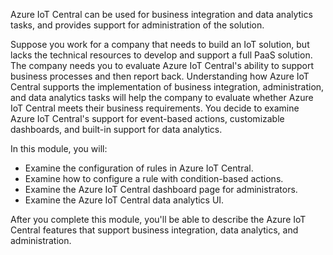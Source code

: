 Azure IoT Central can be used for business integration and data analytics tasks, and provides support for administration of the solution.

Suppose you work for a company that needs to build an IoT solution, but lacks the technical resources to develop and support a full PaaS solution. The company needs you to evaluate Azure IoT Central's ability to support business processes and then report back. Understanding how Azure IoT Central supports the implementation of business integration, administration, and data analytics tasks will help the company to evaluate whether Azure IoT Central meets their business requirements. You decide to examine Azure IoT Central's support for event-based actions, customizable dashboards, and built-in support for data analytics.

In this module, you will:

- Examine the configuration of rules in Azure IoT Central.
- Examine how to configure a rule with condition-based actions.
- Examine the Azure IoT Central dashboard page for administrators.
- Examine the Azure IoT Central data analytics UI.

After you complete this module, you'll be able to describe the Azure IoT Central features that support business integration, data analytics, and administration.
